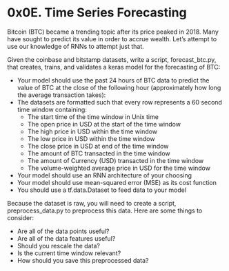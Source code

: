 # 0x0E. Time Series Forecasting

Bitcoin (BTC) became a trending topic after its price peaked in 2018. Many have sought to predict its value in order to accrue wealth. Let’s attempt to use our knowledge of RNNs to attempt just that.

Given the coinbase and bitstamp datasets, write a script, forecast_btc.py, that creates, trains, and validates a keras model for the forecasting of BTC:

* Your model should use the past 24 hours of BTC data to predict the value of BTC at the close of the following hour (approximately how long the average transaction takes):
* The datasets are formatted such that every row represents a 60 second time window containing:
	* The start time of the time window in Unix time
	* The open price in USD at the start of the time window
	* The high price in USD within the time window
	* The low price in USD within the time window
	* The close price in USD at end of the time window
	* The amount of BTC transacted in the time window
	* The amount of Currency (USD) transacted in the time window
	* The volume-weighted average price in USD for the time window
* Your model should use an RNN architecture of your choosing
* Your model should use mean-squared error (MSE) as its cost function
* You should use a tf.data.Dataset to feed data to your model

Because the dataset is raw, you will need to create a script, preprocess_data.py to preprocess this data. Here are some things to consider:

* Are all of the data points useful?
* Are all of the data features useful?
* Should you rescale the data?
* Is the current time window relevant?
* How should you save this preprocessed data?

